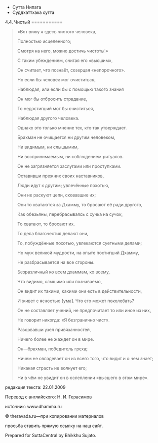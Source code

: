 









* Сутта Нипата
* Суддхаттхака сутта


4\.4\. Чистый
\=\=\=\=\=\=\=\=\=\=\=




> «Вот вижу я здесь чистого человека,  
> 
> Полностью исцеленного;  
> 
> Смотря на него, можно достичь чистоты\!»
> 
> 
> С таким убеждением, считая его «выcшим»,  
> 
> Он считает, что познаёт, созерцая «непорочного»\.
> 
> 
> Но если бы человек мог очиститься,  
> 
> Наблюдая, или если бы с помощью такого знания  
> 
> Он мог бы отбросить страдание,  
> 
> То недостигший мог бы очиститься,  
> 
> Наблюдая другого человека\.  
> 
> Однако это только мнение тех, кто так утверждает\.
> 
> 
> Брахман не очищается ни другим человеком,  
> 
> Ни видимым, ни слышымим,  
> 
> Ни воспринимаемым, ни соблюдением ритуалов\.  
> 
> Он не загрязняется заслугами или проступками\.
> 
> 
> Оставивши прежних своих наставников,  
> 
> Люди идут к другим; увлечённые похотью,  
> 
> Они не раскуют цепи, сковавшие их;  
> 
> Они то хватаются за Дхамму, то бросают её ради другого,  
> 
> Как обезьяны, перебрасываясь с сучка на сучок,  
> 
> То хватают, то бросают их\.
> 
> 
> То дела благочестия делают они,  
> 
> То, побуждённые похотью, увлекаются суетными делами;  
> 
> Но муж великой мудрости, на опыте постигший Дхамму,  
> 
> Не разбрасывается на все стороны\.
> 
> 
> Безразличный ко всем дхаммам, ко всему,  
> 
> Что видимо, слышимо или познаваемо,  
> 
> Он видит их такими, какими они есть в действительности,  
> 
> И живет с ясностью \[ума\]\. Что его может поколебать?
> 
> 
> Он не составляет учений, не предпочитает то или иное из них,  
> 
> Не говорит никогда: «Я безгранично чист»\.  
> 
> Разорвавши узел привязанностей,  
> 
> Ничего более не жаждет он в мире\.
> 
> 
> Он—брахман, победитель греха;  
> 
> Ничем не овладевает он из всего того, что видит и о чем знает;  
> 
> Никакая страсть не волнует его;  
> 
> Ни в чём не увидит он в ослеплении «высшего в этом мире»\.



редакция текста: 22\.01\.2009


Перевод с английского: Н\. И\. Герасимов


источник: www\.dhamma\.ru


© theravada\.ru—при копировании материалов


просьба ставить прямую ссылку на наш сайт\.


Prepared for SuttaCentral by Bhikkhu Sujato\.






